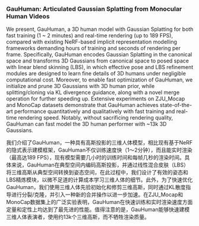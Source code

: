 ### GauHuman: Articulated Gaussian Splatting from Monocular Human Videos

We present, GauHuman, a 3D human model with Gaussian Splatting for both fast training (1 ~ 2 minutes) and real-time rendering (up to 189 FPS), compared with existing NeRF-based implicit representation modelling frameworks demanding hours of training and seconds of rendering per frame. Specifically, GauHuman encodes Gaussian Splatting in the canonical space and transforms 3D Gaussians from canonical space to posed space with linear blend skinning (LBS), in which effective pose and LBS refinement modules are designed to learn fine details of 3D humans under negligible computational cost. Moreover, to enable fast optimization of GauHuman, we initialize and prune 3D Gaussians with 3D human prior, while splitting/cloning via KL divergence guidance, along with a novel merge operation for further speeding up. Extensive experiments on ZJU_Mocap and MonoCap datasets demonstrate that GauHuman achieves state-of-the-art performance quantitatively and qualitatively with fast training and real-time rendering speed. Notably, without sacrificing rendering quality, GauHuman can fast model the 3D human performer with ~13k 3D Gaussians.

我们介绍了GauHuman，一种具有高斯投影的三维人体模型，相比现有基于NeRF的隐式表示建模框架，GauHuman不仅训练速度快（1～2分钟），而且能实时渲染（最高达189 FPS），现有模型需要几小时的训练时间和每帧几秒的渲染时间。具体来说，GauHuman在典型空间内编码高斯投影，并通过线性混合皮肤（LBS）将三维高斯从典型空间转换到姿态空间，在此过程中，我们设计了有效的姿态和LBS精炼模块，以微不足道的计算成本学习三维人体的细节。此外，为了快速优化GauHuman，我们使用三维人体先验初始化和修剪三维高斯，同时通过KL散度指导进行分裂/克隆，并引入一种新的合并操作以进一步加速。在ZJU_Mocap和MonoCap数据集上的广泛实验表明，GauHuman在快速训练和实时渲染速度方面定量和定性上均达到了最先进的性能。值得注意的是，GauHuman能够快速建模三维人体表演者，使用约13k个三维高斯，而不牺牲渲染质量。
